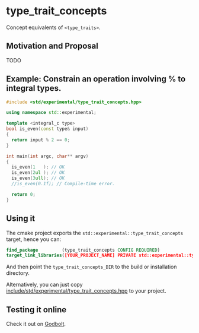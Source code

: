 # type_trait_concepts
Concept equivalents of `<type_traits>`.

## Motivation and Proposal
TODO

## Example: Constrain an operation involving % to integral types.
```cpp
#include <std/experimental/type_trait_concepts.hpp>

using namespace std::experimental;

template <integral_c type>
bool is_even(const type& input)
{
  return input % 2 == 0;
}

int main(int argc, char** argv)
{
  is_even(1   ); // OK
  is_even(2ul ); // OK
  is_even(3ull); // OK
  //is_even(0.1f); // Compile-time error.

  return 0;
}
```

## Using it
The cmake project exports the `std::experimental::type_trait_concepts` target, hence you can:
```cmake
find_package         (type_trait_concepts CONFIG REQUIRED)
target_link_libraries([YOUR_PROJECT_NAME] PRIVATE std::experimental::type_trait_concepts)
```
And then point the `type_trait_concepts_DIR` to the build or installation directory.

Alternatively, you can just copy [include/std/experimental/type_trait_concepts.hpp](type_traits_concepts.hpp) to your project.

## Testing it online
Check it out on [Godbolt](https://godbolt.org/z/fcYoMEaG9).